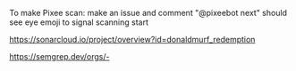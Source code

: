 To make Pixee scan:
make an issue and comment "@pixeebot next"
should see eye emoji to signal scanning start

https://sonarcloud.io/project/overview?id=donaldmurf_redemption

https://semgrep.dev/orgs/-
